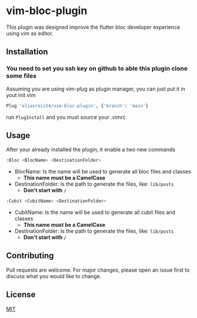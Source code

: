 # vim-bloc-plugin

This plugin was designed improve the flutter bloc developer experience using vim as editor.


## Installation

### You need to set you ssh key on github to able this plugin clone some files

Assuming you are using vim-plug as plugin manager, you can just put it in yout init.vim

```bash
Plug 'eliasreis54/vim-bloc-plugin', {'branch': 'main'}
```
run `PlugInstall` and you must source your .vimrc

## Usage

After your already installed the plugin, it enable a two new commands

```bash
:Bloc <BlocName> <DestinationFolder>
```

- BlocName: Is the name will be used to generate all bloc files and classes
    - **This name must be a CamelCase**
- DestinationFolder: Is the path to generate the files, like: `lib/posts`
    - **Don't start with `/`**


```bash
:Cubit <CubitName> <DestinationFolder>
```

- CubitName: Is the name will be used to generate all cubit files and classes
    - **This name must be a CamelCase**
- DestinationFolder: Is the path to generate the files, like: `lib/posts`
    - **Don't start with `/`**

## Contributing

Pull requests are welcome. For major changes, please open an issue first to discuss what you would like to change.

## License
[MIT](https://choosealicense.com/licenses/mit/)
